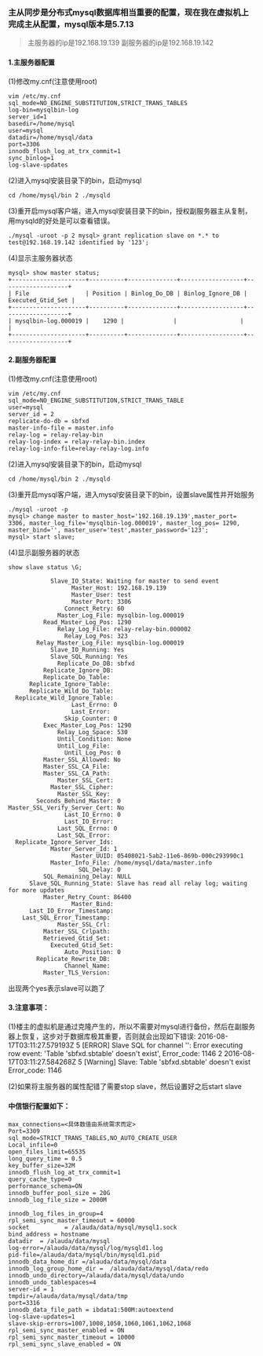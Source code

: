
### 主从同步是分布式mysql数据库相当重要的配置，现在我在虚拟机上完成主从配置，mysql版本是5.7.13

> 主服务器的ip是192.168.19.139 副服务器的ip是192.168.19.142

#### 1.主服务器配置
(1)修改my.cnf(注意使用root)
```
vim /etc/my.cnf
sql_mode=NO_ENGINE_SUBSTITUTION,STRICT_TRANS_TABLES
log-bin=mysqlbin-log
server_id=1
basedir=/home/mysql
user=mysql
datadir=/home/mysql/data
port=3306
innodb_flush_log_at_trx_commit=1
sync_binlog=1
log-slave-updates
```
(2)进入mysql安装目录下的bin，启动mysql
```
cd /home/mysql/bin 2 ./mysqld
```
(3)重开启mysql客户端，进入mysql安装目录下的bin，授权副服务器主从复制，用mysqld的好处是可以查看错误。
```
./mysql -uroot -p 2 mysql> grant replication slave on *.* to test@192.168.19.142 identified by '123';
```
(4)显示主服务器状态
```
mysql> show master status;
+---------------------+----------+--------------+------------------+-------------------+
| File                | Position | Binlog_Do_DB | Binlog_Ignore_DB | Executed_Gtid_Set |
+---------------------+----------+--------------+------------------+-------------------+
| mysqlbin-log.000019 |    1290 |              |                  |                  |
+---------------------+----------+--------------+------------------+-------------------+
```
#### 2.副服务器配置
(1)修改my.cnf(注意使用root)
```
vim /etc/my.cnf
sql_mode=NO_ENGINE_SUBSTITUTION,STRICT_TRANS_TABLE
user=mysql
server_id = 2
replicate-do-db = sbfxd
master-info-file = master.info
relay-log = relay-relay-bin
relay-log-index = relay-relay-bin.index
relay-log-info-file=relay-relay-log.info
```
(2)进入mysql安装目录下的bin，启动mysql
```
cd /home/mysql/bin 2 ./mysqld
```
(3)重开启mysql客户端，进入mysql安装目录下的bin，设置slave属性并开始服务
```
./mysql -uroot -p
mysql> change master to master_host='192.168.19.139',master_port= 3306, master_log_file='mysqlbin-log.000019', master_log_pos= 1290, master_bind='', master_user='test',master_password='123';
mysql> start slave;
```
(4)显示副服务器的状态
```
show slave status \G;

            Slave_IO_State: Waiting for master to send event
                  Master_Host: 192.168.19.139
                  Master_User: test
                  Master_Port: 3306
                Connect_Retry: 60
              Master_Log_File: mysqlbin-log.000019
          Read_Master_Log_Pos: 1290
              Relay_Log_File: relay-relay-bin.000002
                Relay_Log_Pos: 323
        Relay_Master_Log_File: mysqlbin-log.000019
            Slave_IO_Running: Yes
            Slave_SQL_Running: Yes
              Replicate_Do_DB: sbfxd
          Replicate_Ignore_DB:
          Replicate_Do_Table:
      Replicate_Ignore_Table:
      Replicate_Wild_Do_Table:
  Replicate_Wild_Ignore_Table:
                  Last_Errno: 0
                  Last_Error:
                Skip_Counter: 0
          Exec_Master_Log_Pos: 1290
              Relay_Log_Space: 530
              Until_Condition: None
              Until_Log_File:
                Until_Log_Pos: 0
          Master_SSL_Allowed: No
          Master_SSL_CA_File:
          Master_SSL_CA_Path:
              Master_SSL_Cert:
            Master_SSL_Cipher:
              Master_SSL_Key:
        Seconds_Behind_Master: 0
Master_SSL_Verify_Server_Cert: No
                Last_IO_Errno: 0
                Last_IO_Error:
              Last_SQL_Errno: 0
              Last_SQL_Error:
  Replicate_Ignore_Server_Ids:
            Master_Server_Id: 1
                  Master_UUID: 05408021-5ab2-11e6-869b-000c293990c1
            Master_Info_File: /home/mysql/data/master.info
                    SQL_Delay: 0
          SQL_Remaining_Delay: NULL
      Slave_SQL_Running_State: Slave has read all relay log; waiting for more updates
          Master_Retry_Count: 86400
                  Master_Bind:
      Last_IO_Error_Timestamp:
    Last_SQL_Error_Timestamp:
              Master_SSL_Crl:
          Master_SSL_Crlpath:
          Retrieved_Gtid_Set:
            Executed_Gtid_Set:
                Auto_Position: 0
        Replicate_Rewrite_DB:
                Channel_Name:
          Master_TLS_Version:
```
出现两个yes表示slave可以跑了

#### 3.注意事项：
(1)楼主的虚拟机是通过克隆产生的，所以不需要对mysql进行备份，然后在副服务器上恢复，这步对于数据库极其重要，否则就会出现如下错误:
2016-08-17T03:11:27.579193Z 5 [ERROR] Slave SQL for channel '': Error executing row event: 'Table 'sbfxd.sbtable' doesn't exist', Error_code: 1146
2 2016-08-17T03:11:27.584268Z 5 [Warning] Slave: Table 'sbfxd.sbtable' doesn't exist Error_code: 1146

(2)如果将主服务器的属性配错了需要stop slave，然后设置好之后start slave

#### 中信银行配置如下：
```
max_connections=<具体数值由系统需求而定>
Port=3309
sql_mode=STRICT_TRANS_TABLES,NO_AUTO_CREATE_USER
Local_infile=0
open_files_limit=65535
long_query_time = 0.5
key_buffer_size=32M
innodb_flush_log_at_trx_commit=1
query_cache_type=0
performance_schema=ON
innodb_buffer_pool_size = 20G
innodb_log_file_size = 2000M

innodb_log_files_in_group=4
rpl_semi_sync_master_timeout = 60000
socket          = /alauda/data/mysql/mysql1.sock
bind_address = hostname
datadir  = /alauda/data/mysql
log-error=/alauda/data/mysql/log/mysqld1.log
pid-file=/alauda/data/mysql/bin/mysqld1.pid
innodb_data_home_dir =/alauda/data/mysql/data
innodb_log_group_home_dir =  /alauda/data/mysql/data/redo   
innodb_undo_directory=/alauda/data/mysql/data/undo
innodb_undo_tablespaces=4
server-id = 1
tmpdir=/alauda/data/mysql/data/tmp
port=3316
innodb_data_file_path = ibdata1:500M:autoextend
log-slave-updates=1
slave-skip-errors=1007,1008,1050,1060,1061,1062,1068
rpl_semi_sync_master_enabled = ON
rpl_semi_sync_master_timeout = 10000
rpl_semi_sync_slave_enabled = ON

```
